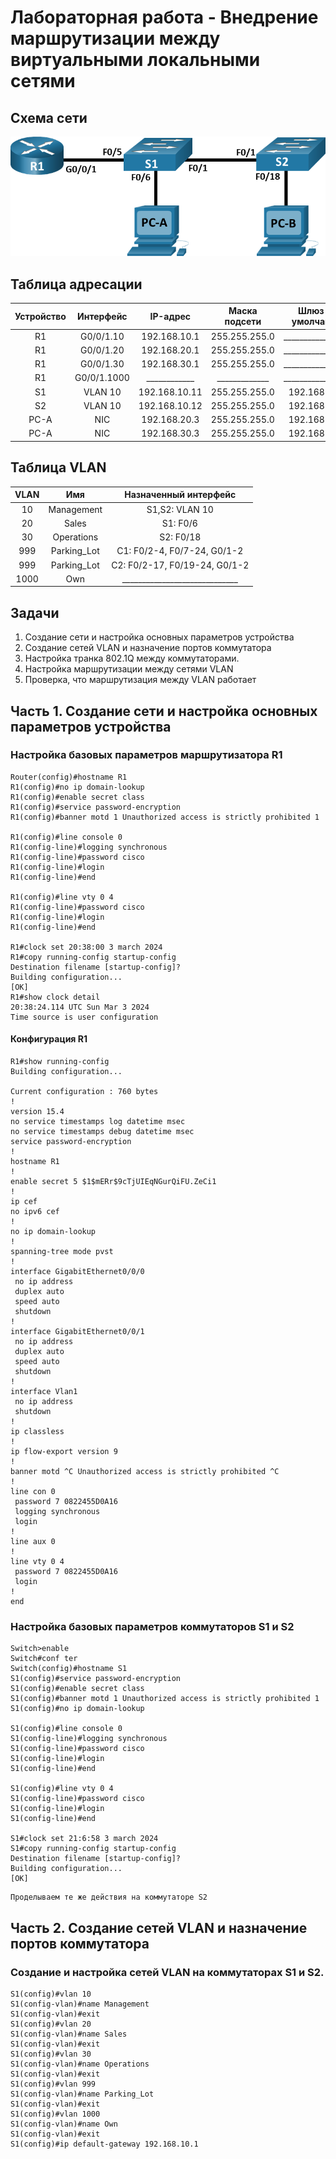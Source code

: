 # Лабораторная работа - Внедрение маршрутизации между виртуальными локальными сетями 
## Схема сети
![alt text](https://github.com/V1RaJ97/OTUS-NE/blob/45acf54fe52587d6691cee1c7e9ec4668462c79f/Labs/Lab06/%D0%A1%D1%85%D0%B5%D0%BC%D0%B0%20%D1%81%D0%B5%D1%82%D0%B8.png)

## Таблица адресации
| Устройство |  Интерфейс  |   IP-адрес   | Маска подсети | Шлюз по умолчанию |
|:----------:|:-----------:|:------------:|:-------------:|:-----------------:|
|     R1     |  G0/0/1.10  | 192.168.10.1 | 255.255.255.0 | _________________ |
|     R1     |  G0/0/1.20  | 192.168.20.1 | 255.255.255.0 | _________________ |
|     R1     |  G0/0/1.30  | 192.168.30.1 | 255.255.255.0 | _________________ |
|     R1     | G0/0/1.1000 | ____________ | _____________ | _________________ |
|     S1     |    VLAN 10  | 192.168.10.11| 255.255.255.0 |   192.168.10.1    |
|     S2     |    VLAN 10  | 192.168.10.12| 255.255.255.0 |   192.168.10.1    |
|    PC-A    |     NIC     | 192.168.20.3 | 255.255.255.0 |   192.168.20.1    |
|    PC-A    |     NIC     | 192.168.30.3 | 255.255.255.0 |   192.168.30.1    |

## Таблица VLAN
|    VLAN    |     Имя     |    Назначенный интерфейс    |
|:----------:|:-----------:|:---------------------------:|
|     10     | Management  |       S1,S2: VLAN 10        |
|     20     |    Sales    |          S1: F0/6           |
|     30     |  Operations |          S2: F0/18          |
|    999     | Parking_Lot | С1: F0/2-4, F0/7-24, G0/1-2 |
|    999     | Parking_Lot |С2: F0/2-17, F0/19-24, G0/1-2|
|   1000     |     Own     |_____________________________|
## Задачи
1. Создание сети и настройка основных параметров устройства
2. Создание сетей VLAN и назначение портов коммутатора
3. Настройка транка 802.1Q между коммутаторами.
4. Настройка маршрутизации между сетями VLAN
5. Проверка, что маршрутизация между VLAN работает

## Часть 1. Создание сети и настройка основных параметров устройства
### Настройка базовых параметров маршрутизатора R1
```
Router(config)#hostname R1
R1(config)#no ip domain-lookup
R1(config)#enable secret class
R1(config)#service password-encryption
R1(config)#banner motd 1 Unauthorized access is strictly prohibited 1

R1(config)#line console 0
R1(config-line)#logging synchronous 
R1(config-line)#password cisco
R1(config-line)#login
R1(config-line)#end

R1(config)#line vty 0 4
R1(config-line)#password cisco
R1(config-line)#login
R1(config-line)#end

R1#clock set 20:38:00 3 march 2024
R1#copy running-config startup-config 
Destination filename [startup-config]? 
Building configuration...
[OK]
R1#show clock detail 
20:38:24.114 UTC Sun Mar 3 2024
Time source is user configuration
```
#### Конфигурация R1
```
R1#show running-config 
Building configuration...

Current configuration : 760 bytes
!
version 15.4
no service timestamps log datetime msec
no service timestamps debug datetime msec
service password-encryption
!
hostname R1
!
enable secret 5 $1$mERr$9cTjUIEqNGurQiFU.ZeCi1
!
ip cef
no ipv6 cef
!
no ip domain-lookup
!
spanning-tree mode pvst
!
interface GigabitEthernet0/0/0
 no ip address
 duplex auto
 speed auto
 shutdown
!
interface GigabitEthernet0/0/1
 no ip address
 duplex auto
 speed auto
 shutdown
!
interface Vlan1
 no ip address
 shutdown
!
ip classless
!
ip flow-export version 9
!
banner motd ^C Unauthorized access is strictly prohibited ^C
!
line con 0
 password 7 0822455D0A16
 logging synchronous
 login
!
line aux 0
!
line vty 0 4
 password 7 0822455D0A16
 login
!
end
```
### Настройка базовых параметров коммутаторов S1 и S2
```
Switch>enable
Switch#conf ter
Switch(config)#hostname S1
S1(config)#service password-encryption 
S1(config)#enable secret class
S1(config)#banner motd 1 Unauthorized access is strictly prohibited 1
S1(config)#no ip domain-lookup

S1(config)#line console 0
S1(config-line)#logging synchronous 
S1(config-line)#password cisco
S1(config-line)#login
S1(config-line)#end

S1(config)#line vty 0 4
S1(config-line)#password cisco
S1(config-line)#login
S1(config-line)#end

S1#clock set 21:6:58 3 march 2024
S1#copy running-config startup-config 
Destination filename [startup-config]? 
Building configuration...
[OK]
```
```
Проделываем те же действия на коммутаторе S2
```
## Часть 2. Создание сетей VLAN и назначение портов коммутатора
### Создание и настройка сетей VLAN на коммутаторах S1 и S2.
```
S1(config)#vlan 10
S1(config-vlan)#name Management
S1(config-vlan)#exit
S1(config)#vlan 20
S1(config-vlan)#name Sales
S1(config-vlan)#exit
S1(config)#vlan 30
S1(config-vlan)#name Operations
S1(config-vlan)#exit
S1(config)#vlan 999
S1(config-vlan)#name Parking_Lot
S1(config-vlan)#exit
S1(config)#vlan 1000 
S1(config-vlan)#name Own
S1(config-vlan)#exit
S1(config)#ip default-gateway 192.168.10.1
```
